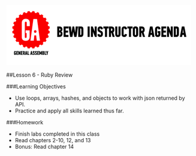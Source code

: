 ![GeneralAssemb.ly](../assets/ICL_icons/instr_agenda.png)

##Lesson 6 - Ruby Review

###Learning Objectives

- Use loops, arrays, hashes, and objects to work with json returned by API.
- Practice and apply all skills learned thus far.


###Homework

- Finish labs completed in this class
- Read chapters 2-10, 12, and 13
- Bonus: Read chapter 14